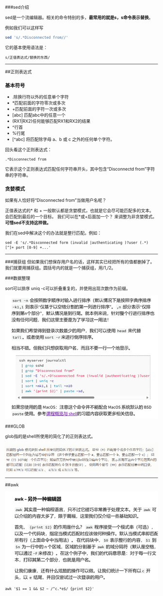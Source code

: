 ###sed介绍

sed是一个流编辑器。相关的命令特别的多，**最常用的就是s，s命令表示替换**。

例如我们可以这样写
``````bash
sed 's/.*Disconnected from//'
``````

它的基本使用语法是：

    s/正值表达式/替换的东西/

---
##正则表达式

### 基本符号
- .除换行符以外的任意单个字符
-   *匹配前面的字符零次或多次
-   +匹配前面的字符一次或多次
-   [abc] 匹配abc中的任意一个
-   (RX1|RX2)任何能够匹配RX1和RX2的结果
-   ^行首
-   %行尾
-   [^abc] 将匹配除字母 a、b 或 c 之外的任何单个字符。


回头看这个正则表达式：

```
.*Disconnected from
```

它表示这个正则表达式匹配任何字符串开头，其中包含“Disconnectd from”字符串的字符串。

### 贪婪模式

如果有人恰好将“Disconnected from”当做用户名呢？

正值表达式的* 和 + 一般默认都是贪婪模式，也就是它会尽可能匹配多的文本。会匹配到最后的一个目标。 我们可以在*或+后面加一个？ 来调整为非贪婪模式。 **可惜sed不支持这样做。**

我们在sed中解决这个的办法就是整行匹配。例如：
```
sed -E 's/.*Disconnected form (invalid |authenticating )?user (.*) [^]+ port [0-9] +...'
```
---

###捕获组
但如果我们想保存用户名的话，这样其实已经把所有的值都删掉了。我们就要用捕获组。圆括号内的就是一个捕获组，用/1,/2。

###数据整理

sort可以排序
uniq -c可以折叠重复的，并使用出现次数作为前缀。

![Alt text](image.png)

###GLOB

glob指的是shell所使用的简化了的正则表达式。

![Alt text](image-8.png)

---

##awk

![Alt text](image-1.png)

```
awk '$1 == 1 && $2 ~ /^c.*e$/ {print $2}'
```